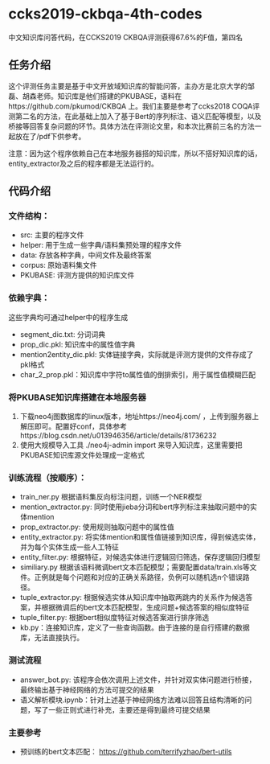 # ccks2019-ckbqa-4th-codes
中文知识库问答代码，在CCKS2019 CKBQA评测获得67.6%的F值，第四名
## 任务介绍
  这个评测任务主要是基于中文开放域知识库的智能问答，主办方是北京大学的邹磊、胡森老师。知识库是他们搭建的PKUBASE，语料在https://github.com/pkumod/CKBQA 上。我们主要是参考了ccks2018 COQA评测第二名的方法，在此基础上加入了基于Bert的序列标注、语义匹配等模型，以及桥接等回答复杂问题的环节。具体方法在评测论文里，和本次比赛前三名的方法一起放在了/pdf下供参考。  
  
  注意：因为这个程序依赖自己在本地服务器搭的知识库，所以不搭好知识库的话，entity_extractor及之后的程序都是无法运行的。
## 代码介绍
  ### 文件结构：
  - src: 主要的程序文件
  - helper: 用于生成一些字典/语料集预处理的程序文件
  - data: 存放各种字典，中间文件及最终答案
  - corpus: 原始语料集文件
  - PKUBASE: 评测方提供的知识库文件
  ### 依赖字典：
  这些字典均可通过helper中的程序生成
  - segment_dic.txt: 分词词典
  - prop_dic.pkl: 知识库中的属性值字典
  - mention2entity_dic.pkl: 实体链接字典，实际就是评测方提供的文件存成了pkl格式
  - char_2_prop.pkl：知识库中字符to属性值的倒排索引，用于属性值模糊匹配
  ### 将PKUBASE知识库搭建在本地服务器
  1. 下载neo4j图数据库的linux版本，地址https://neo4j.com/ ，上传到服务器上解压即可。配置好conf，具体参考https://blog.csdn.net/u013946356/article/details/81736232 
  2. 使用大规模导入工具 ./neo4j-admin import 来导入知识库，这里需要把PKUBASE知识库源文件处理成一定格式
  ### 训练流程（按顺序）：
  - train_ner.py 根据语料集反向标注问题，训练一个NER模型
  - mention_extractor.py: 同时使用jieba分词和bert序列标注来抽取问题中的实体mention
  - prop_extractor.py: 使用规则抽取问题中的属性值
  - entity_extractor.py: 将实体mention和属性值链接到知识库，得到候选实体，并为每个实体生成一些人工特征
  - entity_filter.py: 根据特征，对候选实体进行逻辑回归筛选，保存逻辑回归模型
  - similiary.py 根据该语料微调bert文本匹配模型；需要配置data/train.xls等文件。正例就是每个问题和对应的正确关系路径，负例可以随机选n个错误路径。
  - tuple_extractor.py: 根据候选实体从知识库中抽取两跳内的关系作为候选答案，并根据微调后的bert文本匹配模型，生成问题+候选答案的相似度特征
  - tuple_filter.py: 根据bert相似度特征对候选答案进行排序筛选
  - kb.py：连接知识库，定义了一些查询函数。由于连接的是自行搭建的数据库，无法直接执行。
  ### 测试流程
  - answer_bot.py: 该程序会依次调用上述文件，并针对双实体问题进行桥接，最终输出基于神经网络的方法可提交的结果
  - 语义解析模块.ipynb：针对上述基于神经网络方法难以回答且结构清晰的问题，写了一些正则式进行补充，主要还是得到最终可提交结果
  ### 主要参考
  - 预训练的bert文本匹配： https://github.com/terrifyzhao/bert-utils
